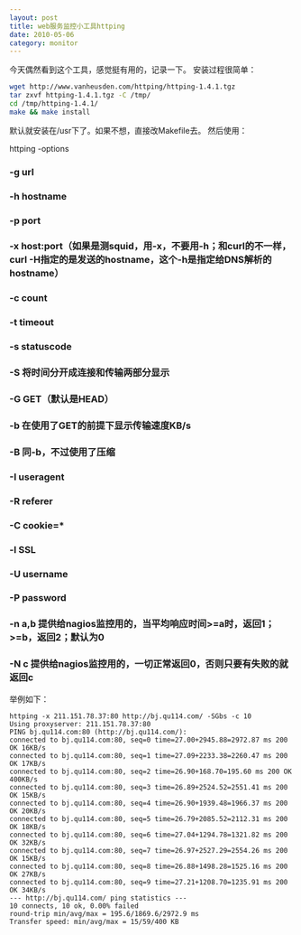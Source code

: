 ```yaml
---
layout: post
title: web服务监控小工具httping
date: 2010-05-06
category: monitor
---
```


今天偶然看到这个工具，感觉挺有用的，记录一下。
安装过程很简单：

```bash
wget http://www.vanheusden.com/httping/httping-1.4.1.tgz
tar zxvf httping-1.4.1.tgz -C /tmp/
cd /tmp/httping-1.4.1/
make && make install
```

默认就安装在/usr下了。如果不想，直接改Makefile去。
然后使用：

httping -options

###  -g url
###  -h hostname
###  -p port
###  -x host:port（如果是测squid，用-x，不要用-h；和curl的不一样，curl -H指定的是发送的hostname，这个-h是指定给DNS解析的hostname）
###  -c count
###  -t timeout
###  -s statuscode
###  -S 将时间分开成连接和传输两部分显示
###  -G GET（默认是HEAD）
###  -b 在使用了GET的前提下显示传输速度KB/s
###  -B 同-b，不过使用了压缩
###  -I useragent
###  -R referer
###  -C cookie=*
###  -l SSL
###  -U username
###  -P password
###  -n a,b 提供给nagios监控用的，当平均响应时间>=a时，返回1；>=b，返回2；默认为0
###  -N c 提供给nagios监控用的，一切正常返回0，否则只要有失败的就返回c

举例如下：

    httping -x 211.151.78.37:80 http://bj.qu114.com/ -SGbs -c 10
    Using proxyserver: 211.151.78.37:80
    PING bj.qu114.com:80 (http://bj.qu114.com/):
    connected to bj.qu114.com:80, seq=0 time=27.00+2945.88=2972.87 ms 200 OK 16KB/s
    connected to bj.qu114.com:80, seq=1 time=27.09+2233.38=2260.47 ms 200 OK 17KB/s
    connected to bj.qu114.com:80, seq=2 time=26.90+168.70=195.60 ms 200 OK 400KB/s
    connected to bj.qu114.com:80, seq=3 time=26.89+2524.52=2551.41 ms 200 OK 15KB/s
    connected to bj.qu114.com:80, seq=4 time=26.90+1939.48=1966.37 ms 200 OK 20KB/s
    connected to bj.qu114.com:80, seq=5 time=26.79+2085.52=2112.31 ms 200 OK 18KB/s
    connected to bj.qu114.com:80, seq=6 time=27.04+1294.78=1321.82 ms 200 OK 32KB/s
    connected to bj.qu114.com:80, seq=7 time=26.97+2527.29=2554.26 ms 200 OK 15KB/s
    connected to bj.qu114.com:80, seq=8 time=26.88+1498.28=1525.16 ms 200 OK 27KB/s
    connected to bj.qu114.com:80, seq=9 time=27.21+1208.70=1235.91 ms 200 OK 34KB/s
    --- http://bj.qu114.com/ ping statistics ---
    10 connects, 10 ok, 0.00% failed
    round-trip min/avg/max = 195.6/1869.6/2972.9 ms
    Transfer speed: min/avg/max = 15/59/400 KB
    
    
